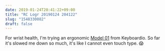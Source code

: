 ```yaml
---
date: 2019-01-24T20:41:22+09:00
title: "RC Logr 20190124 204122"
slug: "1548330082"
draft: false
---
```


For wrist health, I'm trying an ergonomic [Model 01](https://shop.keyboard.io/) from Keyboardio. So far it's slowed me down so much, it's like I cannot even touch type. 😱
